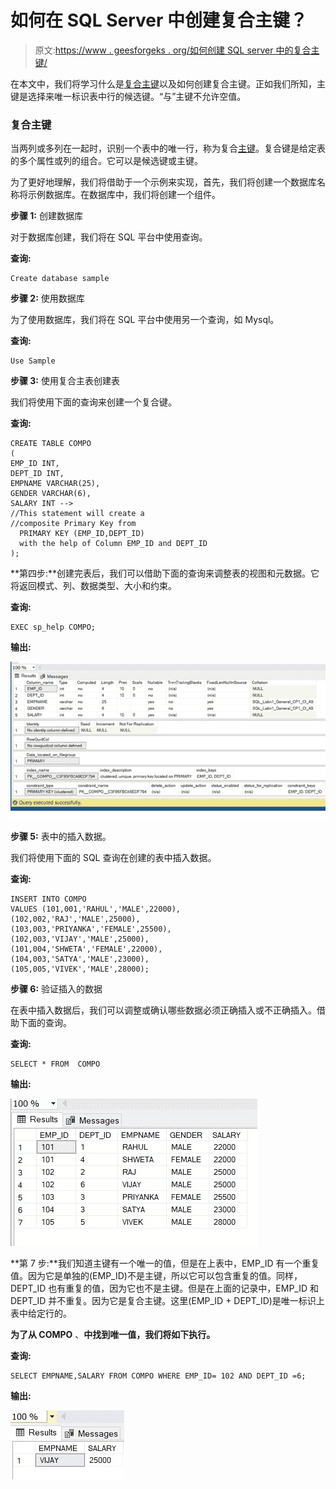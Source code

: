 # 如何在 SQL Server 中创建复合主键？

> 原文:[https://www . geesforgeks . org/如何创建 SQL server 中的复合主键/](https://www.geeksforgeeks.org/how-to-create-a-composite-primary-key-in-sql-server/)

在本文中，我们将学习什么是[复合主键](https://www.geeksforgeeks.org/composite-key-in-sql/)以及如何创建复合主键。正如我们所知，主键是选择来唯一标识表中行的候选键。“与”主键不允许空值。

### **复合主键**

当两列或多列在一起时，识别一个表中的唯一行，称为复合[主键](https://www.geeksforgeeks.org/primary-key-constraint-in-sql/)。复合键是给定表的多个属性或列的组合。它可以是候选键或主键。

为了更好地理解，我们将借助于一个示例来实现，首先，我们将创建一个数据库名称将示例数据库。在数据库中，我们将创建一个组件。

**步骤 1:** 创建数据库

对于数据库创建，我们将在 SQL 平台中使用查询。

**查询:**

```
Create database sample
```

**步骤 2:** 使用数据库

为了使用数据库，我们将在 SQL 平台中使用另一个查询，如 Mysql。

**查询:**

```
Use Sample 
```

**步骤 3:** 使用复合主表创建表

我们将使用下面的查询来创建一个复合键。

**查询:**

```
CREATE TABLE COMPO
(
EMP_ID INT,
DEPT_ID INT,
EMPNAME VARCHAR(25),
GENDER VARCHAR(6),
SALARY INT -->              
//This statement will create a
//composite Primary Key from
  PRIMARY KEY (EMP_ID,DEPT_ID)
  with the help of Column EMP_ID and DEPT_ID
);
```

**第四步:**创建完表后，我们可以借助下面的查询来调整表的视图和元数据。它将返回模式、列、数据类型、大小和约束。

**查询:**

```
EXEC sp_help COMPO;
```

**输出:**

![](img/b4113cfee5a4fe4f867a41141f521745.png)

**步骤 5:** 表中的插入数据。

我们将使用下面的 SQL 查询在创建的表中插入数据。

**查询:**

```
INSERT INTO COMPO
VALUES (101,001,'RAHUL','MALE',22000),
(102,002,'RAJ','MALE',25000),
(103,003,'PRIYANKA','FEMALE',25500),
(102,003,'VIJAY','MALE',25000),
(101,004,'SHWETA','FEMALE',22000),
(104,003,'SATYA','MALE',23000),
(105,005,'VIVEK','MALE',28000); 
```

**步骤 6:** 验证插入的数据

在表中插入数据后，我们可以调整或确认哪些数据必须正确插入或不正确插入。借助下面的查询。

**查询:**

```
SELECT * FROM  COMPO
```

**输出:**

![](img/dee3eec9274dcb6381c3f7de505e2fee.png)

**第 7 步:**我们知道主键有一个唯一的值，但是在上表中，EMP_ID 有一个重复值。因为它是单独的(EMP_ID)不是主键，所以它可以包含重复的值。同样，DEPT_ID 也有重复的值，因为它也不是主键。但是在上面的记录中，EMP_ID 和 DEPT_ID 并不重复。因为它是复合主键。这里(EMP_ID + DEPT_ID)是唯一标识上表中给定行的。

**为了从 COMPO** 、**中找到唯一值，我们将如下执行。**

**查询:**

```
SELECT EMPNAME,SALARY FROM COMPO WHERE EMP_ID= 102 AND DEPT_ID =6; 
```

**输出:**

![](img/759ba3a73784cbc30004617f166d7894.png)